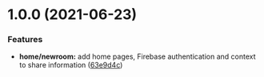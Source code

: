 # 1.0.0 (2021-06-23)


### Features

* **home/newroom:** add home pages, Firebase authentication and context to share information ([63e9d4c](https://github.com/PedroHenry-Santos/Letmeask/commit/63e9d4c9de9207078153adbfc62a8c84d780ee10))
